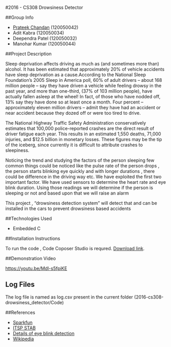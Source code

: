 #2016 - CS308 Drowsiness Detector 

 
##Group Info
 
+   [Prateek Chandan](http://prtaeekchandan.in) (120050042)
+   Adit Kabra (120050034)
+	Deependra Patel (120050032)
+ 	Manohar Kumar (120050044)
 
 
##Project Description 

 
Sleep deprivation affects driving as much as (and sometimes more than) alcohol. It has been estimated that approximately 20% of vehicle accidents have sleep deprivation as a cause.According to the National Sleep Foundation’s 2005 Sleep in America poll, 60% of adult drivers – about 168 million people – say they have driven a vehicle while feeling drowsy in the past year, and more than one-third, (37% of 103 million people), have actually fallen asleep at the wheel! In fact, of those who have nodded off, 13% say they have done so at least once a month. Four percent – approximately eleven million drivers – admit they have had an accident or near accident because they dozed off or were too tired to drive.

The National Highway Traffic Safety Administration conservatively estimates that 100,000 police-reported crashes are the direct result of driver fatigue each year. This results in an estimated 1,550 deaths, 71,000 injuries, and $12.5 billion in monetary losses. These figures may be the tip of the iceberg, since currently it is difficult to attribute crashes to sleepiness.

Noticing the trend and studying the factors of the person sleeping few common things could be noticed like the pulse rate of the person drops , the person starts blinking eye quickly and with longer durations , there could be difference in the driving way etc. We have exploited the first two important factor. We have used sensors to determine the heart rate and eye blink duration. Using those readings we will determine if the person is sleeping or not and based upon that we will raise an alarm

This project , “drowsiness detection system” will detect that and can be installed in the cars to prevent drowsiness based accidents
  
 
##Technologies Used 

 
+   Embedded C 
    
 
 
##Installation Instructions 
 
 
To run the code , Code Coposer Studio is requred. [Download link](https://www.cse.iitb.ac.in/~erts/html_pages/Resources/CCS-installer/).
 
 
##Demonstration Video 

https://youtu.be/Mdl-s5fpiKE


## Log Files

The log file is named as log.csv present in the current folder (2016-cs308-drowsiness_detector/Code)

##References 
 

 
+ [Sparkfun](https://www.sparkfun.com/products/11574) 
+ [ITSP STAB](https://stab-iitb.org/itsprandomap/documentation?id=105) 
+ [Details of eye blink detection](http://archfaci.jamanetwork.com/article.aspx?articleID=1852985)
+ [Wikipedia](https://en.wikipedia.org/wiki/Driver_drowsiness_detection)

